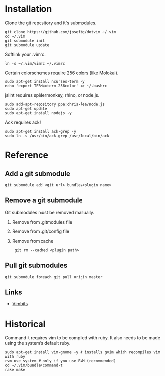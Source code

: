 # Installation

Clone the git repository and it's submodules.

    git clone https://github.com/josefig/dotvim ~/.vim
    cd ~/.vim
    git submodule init
    git submodule update

Softlink your .vimrc.

    ln -s ~/.vim/vimrc ~/.vimrc

Certain colorschemes require 256 colors (like Molokai).

    sudo apt-get install ncurses-term -y
    echo 'export TERM=xterm-256color' >> ~/.bashrc

jslint requires spidermonkey, rhino, or node.js.

    sudo add-apt-repository ppa:chris-lea/node.js
    sudo apt-get update 
    sudo apt-get install nodejs -y

Ack requires ack!

    sudo apt-get install ack-grep -y
    sudo ln -s /usr/bin/ack-grep /usr/local/bin/ack

# Reference

## Add a git submodule

    git submodule add <git url> bundle/<plugin name>

## Remove a git submodule

Git submodules must be removed manually.

1. Remove from .gitmodules file
2. Remove from .git/config file
3. Remove from cache

        git rm --cached <plugin path>

## Pull git submodules

    git submodule foreach git pull origin master

## Links

* [Vimbits](http://vimbits.com)

# Historical

Command-t requires vim to be compiled with ruby. It also needs to be made using the system's default ruby.

    sudo apt-get install vim-gnome -y # installs gvim which recompiles vim with ruby
    rvm use system # only if you use RVM (recommended)
    cd ~/.vim/bundle/command-t
    rake make
